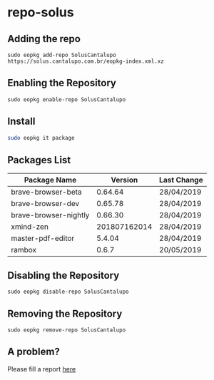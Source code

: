 # repo-solus

## Adding the repo

`sudo eopkg add-repo SolusCantalupo https://solus.cantalupo.com.br/eopkg-index.xml.xz`
 
## Enabling the Repository

`sudo eopkg enable-repo SolusCantalupo`

## Install

```bash
sudo eopkg it package
```

## Packages List

| Package Name | Version | Last Change |
| --- | --- | --- |
| brave-browser-beta | 0.64.64 | 28/04/2019 |
| brave-browser-dev | 0.65.78 | 28/04/2019 |
| brave-browser-nightly | 0.66.30 | 28/04/2019 |
| xmind-zen | 201807162014 | 28/04/2019 |
| master-pdf-editor | 5.4.04 | 28/04/2019 |
| rambox | 0.6.7 | 20/05/2019 |

## Disabling the Repository

`sudo eopkg disable-repo SolusCantalupo`

## Removing the Repository

`sudo eopkg remove-repo SolusCantalupo`

## A problem?

Please fill a report [here](https://github.com/cantalupo555/repo-solus/issues/new)
